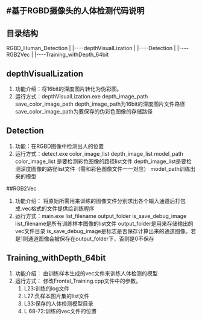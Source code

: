 #基于RGBD摄像头的人体检测代码说明
----------
## 目录结构
RGBD_Human_Detection
|
|----depthVisualLization
|
|----Detection
|
|----RGB2Vec
|
|----Training_withDepth_64bit

## depthVisualLization
1. 功能介绍：将16bit的深度图片转化为伪彩图。
2.  运行方式：depthVisualLization.exe depth_image_path save_color_image_path depth_image_path为16bit的深度图片文件路径 save_color_image_path为要保存的伪彩色图像的存储路径

## Detection
1. 功能：在RGBD图像中检测出人的位置
2. 运行方式：detect.exe color_image_list depth_image_list model_path      color_image_list 是要检测彩色图像的路径list文件    depth_image_list是要检测深度图像的路径list文件（需和彩色图像文件一一对应） model_path训练出来的模型

##RGB2Vec
1. 功能介绍： 将原始所需用来训练的图像文件分别求出各个输入通道后打包成.vec格式的文件提供给训练程序
2. 运行方式：main.exe list_filename output_folder is_save_debug_image      list_filename是所有训练样本图像的list文件    output_folder是用来存储输出的vec文件目录 is_save_debug_image是标志是否保存计算出来的通道图像。若是1则通道图像会被保存在output_folder下，否则是0不保存

## Training_withDepth_64bit
1. 功能介绍： 由训练样本生成的vec文件来训练人体检测的模型
2. 运行方式： 修改Frontal_Training.cpp文件中的参数。
	 1. L23:训练的log文件
	 2. L27:负样本图片集的list文件
	 3. L33:保存的人体检测模型目录
	 4. L 68-72:训练的vec文件的位置
